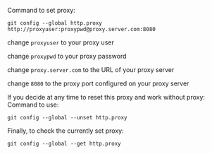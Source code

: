Command to set proxy:

`git config --global http.proxy http://proxyuser:proxypwd@proxy.server.com:8080`

change `proxyuser` to your proxy user

change `proxypwd` to your proxy password

change `proxy.server.com` to the URL of your proxy server

change `8080` to the proxy port configured on your proxy server


If you decide at any time to reset this proxy and work without proxy:
Command to use:

`git config --global --unset http.proxy`

Finally, to check the currently set proxy:

`git config --global --get http.proxy`
